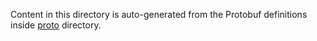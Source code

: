 Content in this directory is auto-generated from the Protobuf definitions inside
[proto](../../proto) directory.

